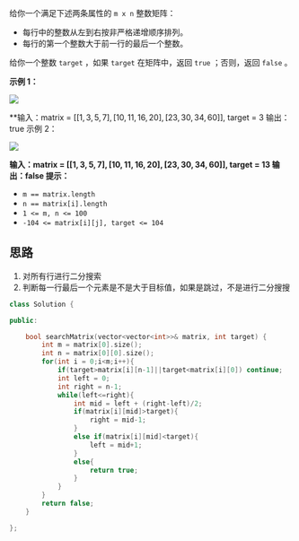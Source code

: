 给你一个满足下述两条属性的 `m x n` 整数矩阵：

- 每行中的整数从左到右按非严格递增顺序排列。
- 每行的第一个整数大于前一行的最后一个整数。

给你一个整数 `target` ，如果 `target` 在矩阵中，返回 `true` ；否则，返回 `false` 。

**示例 1：**

![](https://assets.leetcode.com/uploads/2020/10/05/mat.jpg)

**输入：matrix = $[[1,3,5,7],[10,11,16,20],[23,30,34,60]]$, target = 3
输出：true
示例 2：

![](https://assets.leetcode-cn.com/aliyun-lc-upload/uploads/2020/11/25/mat2.jpg)

**输入：matrix = $[[1,3,5,7],[10,11,16,20],[23,30,34,60]]$, target = 13
输出：false
提示：**
- `m == matrix.length`
- `n == matrix[i].length`
- `1 <= m, n <= 100`
- `-104 <= matrix[i][j], target <= 104`

## 思路

1. 对所有行进行二分搜索
2. 判断每一行最后一个元素是不是大于目标值，如果是跳过，不是进行二分搜搜


```c++
class Solution {

public:

    bool searchMatrix(vector<vector<int>>& matrix, int target) {
		int m = matrix[0].size();
		int n = matrix[0][0].size();
		for(int i = 0;i<m;i++){
			if(target>matrix[i][n-1]||target<matrix[i][0]) continue;
			int left = 0;
			int right = n-1;
			while(left<=right){
				int mid = left + (right-left)/2;
				if(matrix[i][mid]>target){
					right = mid-1;
				}
				else if(matrix[i][mid]<target){
					left = mid+1;
				}
				else{
					return true;
				}
			}
		}
		return false;
    }

};
```